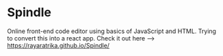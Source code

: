# Spindle
Online front-end code editor using basics of JavaScript and HTML. Trying to convert this into a react app.
Check it out here --> https://rayaratrika.github.io/Spindle/
